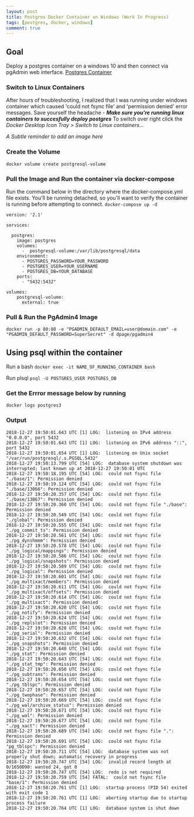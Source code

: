 ```yaml
---
layout: post
title: Postgres Docker Container on Windows (Work In Progress)
tags: [postgres, docker, windows]
comment: true
---
```



## Goal

Deploy a postgres container on a windows 10 and then connect via pgAdmin web interface.
[Postgres Container](https://hub.docker.com/_/postgres/)


### Switch to Linux Containers
After hours of troubleshooting, I realized that I was running under windows container which caused 'could not fsync file' and 'permission denied' error messages. Save yourself the headache -  ***Make sure you're running linux containers to succesfully deploy postgres*** To switch over right click the _Docker Desktop Icon Tray > Switch to Linux containers..._

_A Subtle reminder to add an image here_


### Create the Volume
```
docker volume create postgresql-volume
```


### Pull the Image and Run the container via docker-compose

Run the command below in the directory where the docker-compose.yml file exists. You'll be running detached, so you'll want to verify the container is running before attempting to connect. 
```docker-compose up -d```

```
version: '2.1'

services:

  postgres:
    image: postgres
    volumes:
      -  postgresql-volume:/var/lib/postgresql/data
    environment:
      - POSTGRES_PASSWORD=YOUR_PASSWORD
      - POSTGRES_USER=YOUR_USERNAME
      - POSTGRES_DB=YOUR_DATABASE
    ports:
      - "5432:5432"

volumes:
    postgresql-volume:
      external: true
```

### Pull & Run the PgAdmin4 Image

```docker run -p 80:80 -e "PGADMIN_DEFAULT_EMAIL=user@domain.com" -e "PGADMIN_DEFAULT_PASSWORD=SuperSecret" -d dpage/pgadmin4```


## Using psql within the container

Run a bash 
```docker exec -it NAME_OF_RUNNING_CONTAINER bash```

Run plsql
```psql -U POSTGRES_USER POSTGRES_DB```


### Get the Errror message below by running 

```docker logs postgres3```

### Output

```
2018-12-27 19:50:01.643 UTC [1] LOG:  listening on IPv4 address "0.0.0.0", port 5432
2018-12-27 19:50:01.643 UTC [1] LOG:  listening on IPv6 address "::", port 5432
2018-12-27 19:50:01.654 UTC [1] LOG:  listening on Unix socket "/var/run/postgresql/.s.PGSQL.5432"
2018-12-27 19:50:13.799 UTC [54] LOG:  database system shutdown was interrupted; last known up at 2018-12-27 19:50:01 UTC
2018-12-27 19:50:18.195 UTC [54] LOG:  could not fsync file "./base/1": Permission denied
2018-12-27 19:50:19.124 UTC [54] LOG:  could not fsync file "./base/13066": Permission denied
2018-12-27 19:50:20.357 UTC [54] LOG:  could not fsync file "./base/13067": Permission denied
2018-12-27 19:50:20.360 UTC [54] LOG:  could not fsync file "./base": Permission denied
2018-12-27 19:50:20.549 UTC [54] LOG:  could not fsync file "./global": Permission denied
2018-12-27 19:50:20.555 UTC [54] LOG:  could not fsync file "./pg_commit_ts": Permission denied
2018-12-27 19:50:20.561 UTC [54] LOG:  could not fsync file "./pg_dynshmem": Permission denied
2018-12-27 19:50:20.578 UTC [54] LOG:  could not fsync file "./pg_logical/mappings": Permission denied
2018-12-27 19:50:20.586 UTC [54] LOG:  could not fsync file "./pg_logical/snapshots": Permission denied
2018-12-27 19:50:20.589 UTC [54] LOG:  could not fsync file "./pg_logical": Permission denied
2018-12-27 19:50:20.601 UTC [54] LOG:  could not fsync file "./pg_multixact/members": Permission denied
2018-12-27 19:50:20.611 UTC [54] LOG:  could not fsync file "./pg_multixact/offsets": Permission denied
2018-12-27 19:50:20.614 UTC [54] LOG:  could not fsync file "./pg_multixact": Permission denied
2018-12-27 19:50:20.620 UTC [54] LOG:  could not fsync file "./pg_notify": Permission denied
2018-12-27 19:50:20.624 UTC [54] LOG:  could not fsync file "./pg_replslot": Permission denied
2018-12-27 19:50:20.628 UTC [54] LOG:  could not fsync file "./pg_serial": Permission denied
2018-12-27 19:50:20.632 UTC [54] LOG:  could not fsync file "./pg_snapshots": Permission denied
2018-12-27 19:50:20.640 UTC [54] LOG:  could not fsync file "./pg_stat": Permission denied
2018-12-27 19:50:20.643 UTC [54] LOG:  could not fsync file "./pg_stat_tmp": Permission denied
2018-12-27 19:50:20.650 UTC [54] LOG:  could not fsync file "./pg_subtrans": Permission denied
2018-12-27 19:50:20.654 UTC [54] LOG:  could not fsync file "./pg_tblspc": Permission denied
2018-12-27 19:50:20.657 UTC [54] LOG:  could not fsync file "./pg_twophase": Permission denied
2018-12-27 19:50:20.669 UTC [54] LOG:  could not fsync file "./pg_wal/archive_status": Permission denied
2018-12-27 19:50:20.671 UTC [54] LOG:  could not fsync file "./pg_wal": Permission denied
2018-12-27 19:50:20.677 UTC [54] LOG:  could not fsync file "./pg_xact": Permission denied
2018-12-27 19:50:20.689 UTC [54] LOG:  could not fsync file ".": Permission denied
2018-12-27 19:50:20.691 UTC [54] LOG:  could not fsync file "pg_tblspc": Permission denied
2018-12-27 19:50:20.711 UTC [54] LOG:  database system was not properly shut down; automatic recovery in progress
2018-12-27 19:50:20.747 UTC [54] LOG:  invalid record length at 0/1650D90: wanted 24, got 0
2018-12-27 19:50:20.747 UTC [54] LOG:  redo is not required
2018-12-27 19:50:20.759 UTC [54] FATAL:  could not fsync file "base/1": Permission denied
2018-12-27 19:50:20.761 UTC [1] LOG:  startup process (PID 54) exited with exit code 1
2018-12-27 19:50:20.761 UTC [1] LOG:  aborting startup due to startup process failure
2018-12-27 19:50:20.764 UTC [1] LOG:  database system is shut down
```